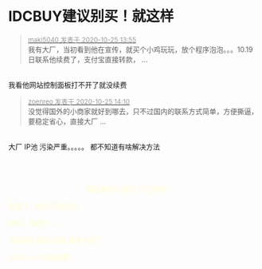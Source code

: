 # IDCBUY建议别买！就这样


<div class="quote"><blockquote><font size="2"><a href="https://www.hostloc.com/forum.php?mod=redirect&amp;goto=findpost&amp;pid=9349726&amp;ptid=758251" target="_blank"><font color="#999999">maki5040 发表于 2020-10-25 13:55</font></a></font><br />
我有大厂，当初看到他在宣传，就买个小鸡玩玩，放个程序泡泡。。。10.19日联系他续费了，支付宝直接转款， ...</blockquote></div><br />
我看他网站控制面板打不开了就没续费

<div class="quote"><blockquote><font size="2"><a href="https://www.hostloc.com/forum.php?mod=redirect&amp;goto=findpost&amp;pid=9349779&amp;ptid=758251" target="_blank"><font color="#999999">zoenreo 发表于 2020-10-25 14:10</font></a></font><br />
没觉得国外的小商家就好到哪去，只不过国内的联系方式简单，方便撕逼，要稳定省心，直接大厂 ...</blockquote></div><br />
大厂 IP池 污染严重。。。。。 都不知道有啥解决方法<ul></ul><span style="float:left;margin-right:5px"><br />
<br />
<br />
<font color="FFFFCC">&nbsp; &nbsp; &nbsp; &nbsp; &nbsp; &nbsp; &nbsp; &nbsp; &nbsp; &nbsp; &nbsp; &nbsp; &nbsp; &nbsp; &nbsp; &nbsp; &nbsp; &nbsp; &nbsp; &nbsp; 藏起来的小尾巴,不让你看!&nbsp;&nbsp;

知道了，绝对不会买的<img id="aimg_a4Iui" onclick="zoom(this, this.src, 0, 0, 0)" class="zoom" src="https://cdn.jsdelivr.net/gh/hishis/forum-master/public/images/patch.gif" onmouseover="img_onmouseoverfunc(this)" onload="thumbImg(this)" border="0" alt="" />

好的，知道了~~

官网那么青涩 也买 成本太低了

吃瓜~~~~花生挂载~
